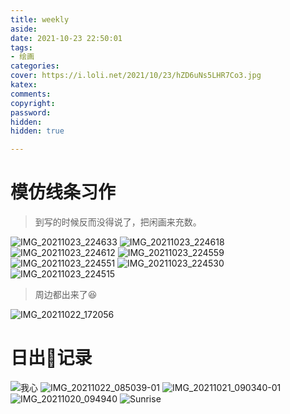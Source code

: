 ```yaml
---
title: weekly
aside: 
date: 2021-10-23 22:50:01
tags:
- 绘画
categories:
cover: https://i.loli.net/2021/10/23/hZD6uNs5LHR7Co3.jpg
katex:
comments:
copyright:
password:
hidden:
hidden: true

---
```

# 模仿线条习作

> 到写的时候反而没得说了，把闲画来充数。

![IMG_20211023_224633](https://i.loli.net/2021/10/23/lYxZCvy5QjpG1nO.jpg)
![IMG_20211023_224618](https://i.loli.net/2021/10/23/3xeC5wTQc9A6K14.jpg)
![IMG_20211023_224612](https://i.loli.net/2021/10/23/pqn1c76QRAfBzi9.jpg)
![IMG_20211023_224559](https://i.loli.net/2021/10/23/k5Kumrx7SMnbfOs.jpg)
![IMG_20211023_224551](https://i.loli.net/2021/10/23/Hk8TPECWgVaNviQ.jpg)
![IMG_20211023_224530](https://i.loli.net/2021/10/23/icqJ5f2TRFh1HNv.jpg)
![IMG_20211023_224515](https://i.loli.net/2021/10/23/TIGNJoZXVLtzqlj.jpg)



> 周边都出来了😆

![IMG_20211022_172056](https://i.loli.net/2021/10/23/2oWa4X3QhFGiYVu.jpg)

# 日出🌅记录



![我心](https://i.loli.net/2021/10/23/69heB1JEtNUIaWu.jpg)
![IMG_20211022_085039-01](https://i.loli.net/2021/10/22/9mcv2yH6QLR1rfM.jpg)
![IMG_20211021_090340-01](https://i.loli.net/2021/10/21/apC5IZv1GXlgyn9.jpg)
![IMG_20211020_094940](https://i.loli.net/2021/10/20/TPvC3guAOyZRSEd.jpg)
![Sunrise](https://i.loli.net/2021/10/19/4FZIbxaV2AWhgmo.jpg)

